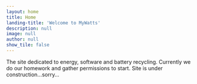 ```yaml
---
layout: home
title: Home
landing-title: 'Welcome to MyWatts'
description: null
image: null
author: null
show_tile: false
---
```


The site dedicated to energy, software and battery recycling.
Currently we do our homework and gather permissions to start.
Site is under construction...sorry...
